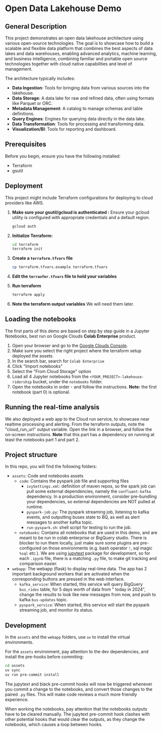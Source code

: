 # Open Data Lakehouse Demo

## General Description

This project demonstrates an open data lakehouse architecture using various open-source technologies. The goal is to
showcase how to build a scalable and flexible data platform that combines the best aspects of data lakes and data
warehouses, enabling advanced analytics, machine learning, and business intelligence, combining familiar and portable
open source technologies together with cloud native capabilities and level of management.

The architecture typically includes:

- **Data Ingestion**: Tools for bringing data from various sources into the lakehouse.
- **Data Storage**: A data lake for raw and refined data, often using formats like Parquet or ORC.
- **Metadata Management**: A catalog to manage schemas and table definitions.
- **Query Engines**: Engines for querying data directly in the data lake.
- **Data Transformation**: Tools for processing and transforming data.
- **Visualization/BI**: Tools for reporting and dashboard.

## Prerequisites

Before you begin, ensure you have the following installed:

- Terraform
- gsutil

## Deployment

This project might include Terraform configurations for deploying to cloud providers like AWS.

1. **Make sure your gsutil/gcloud is authenticated :**
   Ensure your gcloud utility is configured with appropriate credentials and a default region.
   ```bash
   gcloud auth
   ```
2. **Initialize Terraform:**
   ```bash
   cd terraform
   terraform init

3. **Create a `terraform.tfvars` file**
   ```bash
   cp terraform.tfvars.example terraform.tfvars

4. **Edit the `terraofmr.tfvars` file to hold your variables**

5. **Run terraform**
   ```bash
   terraform apply
   ```
6. **Note the terraform output variables**
   We will need them later.

## Loading the notebooks

The first parts of this demo are based on step by step guide in a Jupyter Notebooks, best run on Google Clouds
**Colab Enterprise** product.

1. Open your browser and go to the [Google Clouds Console](https://console.cloud.google.com/).
2. Make sure you select the right project where the terraform setup deployed the assets.
3. In the search bar, search for `Colab Enterprise`
4. Click "Import notebooks"
5. Select the "From Cloud Storage" option
6. Load all 4 Jupyter notebooks from the `<YOUR_PROJECT>-lakehouse-ridership` bucket, under the `notebooks`
   folder.
7. Open the notebooks in order - and follow the instructions. **Note:** the first notebook (part 0) is optional.

## Running the real-time analysis

We also deployed a web app to the Cloud run service, to showcase near realtime processing and alerting. From the
terraform outputs, note the "cloud_run_url" output variable. Open the link in a browser, and follow the on-screen
instructions. **Note** that this part has a dependency on running at least the notebooks part 1 and part 2.

## Project structure

In this repo, you will find the following folders:

- `assets`: Code and notebooks assets
    - `code`: Contains the pyspark job file and supporting files
        - `ivySettings.xml`: definition of maven repos, so the spark job can pull some external dependencies, namely the
          `confluant-kafka` dependency. In a production environment, consider pre-bundling your dependencies, so
          external dependencies are NOT pulled at runtime.
        - `pyspark-job.py`: The pyspark streaming job, listening to kafka events, and outputting buses state to BQ, as
          well as alert messages to another kafka topic.
        - `run-pyspark.sh`: shell script for testing to run the job.
    - `notebooks`: Contains all notebooks that are used in this demo, and are meant to be run in colab enterprise or
      BigQuery studio. There is blocker to run them locally, just make sure some plugins are pre-configured on those
      environments (e.g. bash operator `!`, sql magic `%sql` etc.). We are
      using [jupytext](https://jupytext.readthedocs.io/en/latest/) package for development,
      so for
      each `.ipynb` file, there is a matching `.py` file, to make git tracking and comparison easier.
- `webapp`: The webapp (flask) to display real-time data. The app has 2 important background workers that are activated
  when the corresponding buttons are pressed in the web interface.
    - `kafka_service`: When started, this service will query BigQuery `bus_rides` table, for 5 days worth of data from "
      today in 2024", change the results to look like new messages from now, and push to kafka `bus-updates` topic.
    - `pyspark_service`: When started, this service will start the pyspark streaming job, and monitor its status.

## Development

In the `assets` and the `webapp` folders, use `uv` to install the virtual environments.

For the `assets` environment, pay attention to the dev dependencies, and install the pre-hooks before commiting:

```bash
cd assets 
uv sync
uv run pre-commit install
```

The jupytext and black pre-commit hooks will now be triggered whenever you commit a change to the notebooks, and convert
those changes to the paired `.py` files.
This will make code reviews a much more friendly experience.

When working the notebooks, pay attention that the notebooks outputs have to be cleared manually. The jupytext
pre-commit hook clashes with other potential hooks that would clear the outputs, as they change the notebooks, which
causes a loop between hooks.
